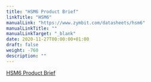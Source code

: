 ```yaml
---
title: "HSM6 Product Brief"
linkTitle: "HSM6"
manualLink: "https://www.zymbit.com/datasheets/hsm6"
manualLinkTitle: ""
manualLinkTarget: "_blank"
date: 2020-11-27T00:00:00+01:00
draft: false
weight: -760
description: ""
---
```


<p><a href="https://www.zymbit.com/datasheets/hsm6" target="_blank" rel="noopener noreferrer">HSM6 Product Brief</a></p>
